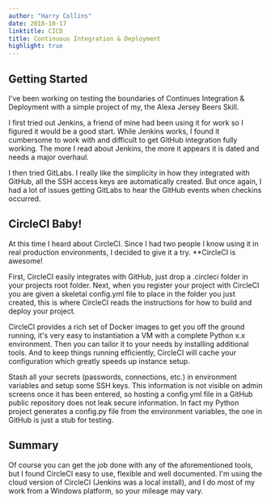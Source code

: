 ```yaml
---
author: "Harry Collins"
date: 2018-10-17
linktitle: CICD
title: Continuous Integration & Deployment
highlight: true
---
```



## Getting Started

I've been working on testing the boundaries of Continues Integration & Deployment with a simple project of my, the Alexa Jersey Beers Skill. 

I first tried out Jenkins, a friend of mine had been using it for work so I figured it would be a good start. While Jenkins works, I found it cumbersome to work with and difficult to get GitHub integration fully working. The more I read about Jenkins, the more it appears it is dated and needs a major overhaul.

I then tried GitLabs. I really like the simplicity in how they integrated with GitHub, all the SSH access keys are automatically created. But once again, I had a lot of issues getting GitLabs to hear the GitHub events when checkins occurred.

## CircleCI Baby!
At this time I heard about CircleCI. Since I had two people I know using it in real production environments, I decided to give it a try. **CircleCI is awesome!

First, CircleCI easily integrates with GitHub, just drop a .circleci folder in your projects root folder. Next, when you register your project with CircleCI you are given a skeletal config.yml file to place in the folder you just created, this is where CircleCI reads the instructions for how to build and deploy your project.

CircleCI provides a rich set of Docker images to get you off the ground running, it's very easy to instantiation a VM with a complete Python x.x environment. Then you can tailor it to your needs by installing additional tools. And to keep things running efficiently, CircleCI will cache your configuration which greatly speeds up instance setup.

Stash all your secrets (passwords, connections, etc.) in environment variables and setup some SSH keys. This information is not visible on admin screens once it has been entered, so hosting a config.yml file in a GitHub public repository does not leak secure information. In fact my Python project generates a config.py file from the environment variables, the one in GitHub is just a stub for testing.

## Summary
Of course you can get the job done with any of the aforementioned tools, but I found CircleCI easy to use, flexible and well documented. I'm using the cloud version of CircleCI (Jenkins was a local install), and I do most of my work from a Windows platform, so your mileage may vary.
